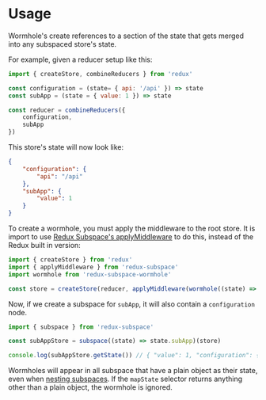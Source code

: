 # Usage

Wormhole's create references to a section of the state that gets merged into any subspaced store's state.

For example, given a reducer setup like this:

``` javascript
import { createStore, combineReducers } from 'redux'

const configuration = (state= { api: '/api' }) => state
const subApp = (state = { value: 1 }) => state

const reducer = combineReducers({
    configuration,
    subApp
})
```

This store's state will now look like:

```json
{
    "configuration": {
        "api": "/api"
    },
    "subApp": {
        "value": 1
    }
}
```

To create a wormhole, you must apply the middleware to the root store.  It is import to use [Redux Subspace's applyMiddleware](/docs/api/applyMiddleware.md) to do this, instead of the Redux built in version:

```javascript
import { createStore } from 'redux'
import { applyMiddleware } from 'redux-subspace'
import wormhole from 'redux-subspace-wormhole'

const store = createStore(reducer, applyMiddleware(wormhole((state) => state.configuration, 'configuration')))
```

Now, if we create a subspace for `subApp`, it will also contain a `configuration` node.

```javascript
import { subspace } from 'redux-subspace'

const subAppStore = subspace((state) => state.subApp)(store)

console.log(subAppStore.getState()) // { "value": 1, "configuration": { "api": "/api" } }
```

Wormholes will appear in all subspace that have a plain object as their state, even when [nesting subspaces](/docs/advanced/NestingSubspaces.md).  If the `mapState` selector returns anything other than a plain object, the wormhole is ignored.
